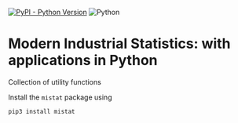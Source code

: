 [![PyPI - Python Version](https://img.shields.io/pypi/pyversions/mistat)](https://pypi.org/project/mistat/)
![Python](https://github.com/gedeck/mistat/actions/workflows/build.yml/badge.svg)

# Modern Industrial Statistics: with applications in Python

Collection of utility functions



Install the `mistat` package using 
```
pip3 install mistat
```

